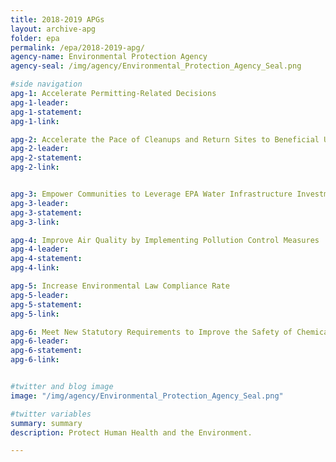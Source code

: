 ```yaml
---
title: 2018-2019 APGs
layout: archive-apg
folder: epa
permalink: /epa/2018-2019-apg/
agency-name: Environmental Protection Agency
agency-seal: /img/agency/Environmental_Protection_Agency_Seal.png

#side navigation
apg-1: Accelerate Permitting-Related Decisions
apg-1-leader:
apg-1-statement:
apg-1-link:

apg-2: Accelerate the Pace of Cleanups and Return Sites to Beneficial Use
apg-2-leader:
apg-2-statement:
apg-2-link:


apg-3: Empower Communities to Leverage EPA Water Infrastructure Investments
apg-3-leader:
apg-3-statement:
apg-3-link:

apg-4: Improve Air Quality by Implementing Pollution Control Measures
apg-4-leader:
apg-4-statement:
apg-4-link:

apg-5: Increase Environmental Law Compliance Rate
apg-5-leader:
apg-5-statement:
apg-5-link:

apg-6: Meet New Statutory Requirements to Improve the Safety of Chemicals in Commerce
apg-6-leader:
apg-6-statement:
apg-6-link:


#twitter and blog image
image: "/img/agency/Environmental_Protection_Agency_Seal.png"

#twitter variables
summary: summary
description: Protect Human Health and the Environment.

---
```

